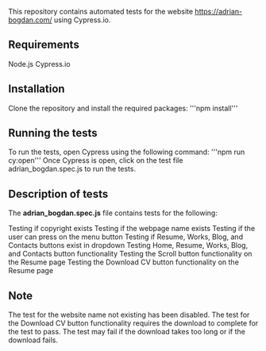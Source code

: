 This repository contains automated tests for the website https://adrian-bogdan.com/ using Cypress.io.

## Requirements
Node.js
Cypress.io

## Installation
Clone the repository and install the required packages:
'''npm install'''

## Running the tests
To run the tests, open Cypress using the following command:
'''npm run cy:open'''
Once Cypress is open, click on the test file adrian_bogdan.spec.js to run the tests.

## Description of tests
The **adrian_bogdan.spec.js** file contains tests for the following:

Testing if copyright exists
Testing if the webpage name exists
Testing if the user can press on the menu button
Testing if Resume, Works, Blog, and Contacts buttons exist in dropdown
Testing Home, Resume, Works, Blog, and Contacts button functionality
Testing the Scroll button functionality on the Resume page
Testing the Download CV button functionality on the Resume page

## Note
The test for the website name not existing has been disabled.
The test for the Download CV button functionality requires the download to complete for the test to pass. The test may fail if the download takes too long or if the download fails.
